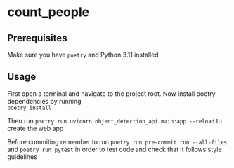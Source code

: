 # count_people

## Prerequisites

Make sure you have `poetry` and Python 3.11 installed

## Usage

First open a terminal and navigate to the project root.
Now install poetry dependencies by running\
`poetry install`

Then run `poetry run uvicorn object_detection_api.main:app --reload` to create the web app

Before commiting remember to run `poetry run pre-commit run --all-files` and `poetry run pytest` in order to test code and check that it follows style guidelines